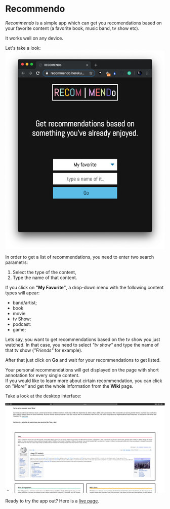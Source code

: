 # Recommendo

_Recommendo_ is a simple app which can get you recomendations based on your favorite content (a favorite book, music band, tv show etc). 

It works well on any device.

Let's take a look:
![app image](appImg.png)

In order to get a list of recommendations, you need to enter two search parametrs:
1. Select the type of the content,
2. Type the name of that content. 

If you click on **"My Favorite"**, a drop-down menu with the following content types will apear:

* band/artist;
* book
* movie
* tv Show:
* podcast:
* game;

Lets say, you want to get recommendations based on the tv show you just watched. In that case, you need to select _"tv show"_ and type the name of that tv show (_"Friends"_ for example).  

After that just click on **Go** and wait for your recommendations to get listed. 

Your personal recommendations will get displayed on the page with short annotation for every single content.  
If you would like to learn more about cirtain recommendation, you can click on _"More"_ and get the whole information from the **Wiki** page. 

Take a look at the desktop interface:

![app wiki image](wikidemo.png)

Ready to try the app out? Here is a [live page](https://recommendo.herokuapp.com/).
